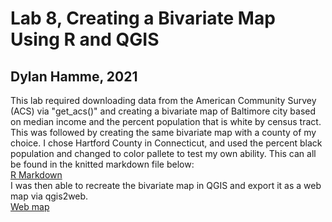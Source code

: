 # Lab 8, Creating a Bivariate Map Using R and QGIS
## Dylan Hamme, 2021

This lab required downloading data from the American Community Survey (ACS) via "get_acs()" and creating a bivariate map of Baltimore city based on median income and the percent population that is white by census tract. This was followed by creating the same bivariate map with a county of my choice. I chose Hartford County in Connecticut, and used the percent black population and changed to color pallete to test my own ability. This can all be found in the knitted markdown file below:
<br>
<a href="Lab_8.zip">R Markdown<a/>
<br>
I was then able to recreate the bivariate map in QGIS and export it as a web map via qgis2web.
  <br>
<a href="https://github.com/DylanHamme99/DylanHamme99.github.io/blob/master/Lab_8/NH_County_Lab_8.zip">Web map<a/>
